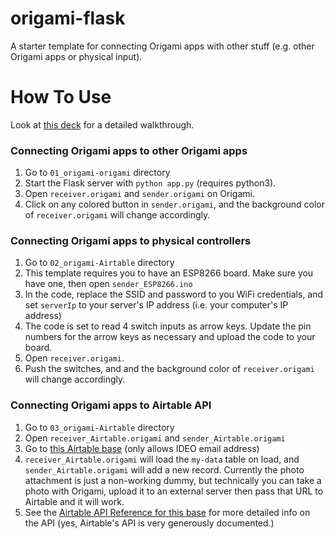 # origami-flask

A starter template for connecting Origami apps with other stuff (e.g. other Origami apps or physical input).

# How To Use

Look at [this deck](https://docs.google.com/presentation/d/1RW_LN8S06jPru6YspLcxXklOUCpzLr3LcyONFlEe5Sg/edit#slide=id.gb13376cec8_1_211) for a detailed walkthrough.

### Connecting Origami apps to other Origami apps

1. Go to `01_origami-origami` directory
2. Start the Flask server with `python app.py` (requires python3).
3. Open `receiver.origami` and `sender.origami` on Origami.
4. Click on any colored button in `sender.origami`, and the background color of `receiver.origami` will change accordingly.

### Connecting Origami apps to physical controllers

1. Go to `02_origami-Airtable` directory
2. This template requires you to have an ESP8266 board. Make sure you have one, then open `sender_ESP8266.ino`
3. In the code, replace the SSID and password to you WiFi credentials, and set `serverIp` to your server's IP address (i.e. your computer's IP address)
4. The code is set to read 4 switch inputs as arrow keys. Update the pin numbers for the arrow keys as necessary and upload the code to your board.
5. Open `receiver.origami`.
6. Push the switches, and and the background color of `receiver.origami` will change accordingly.

### Connecting Origami apps to Airtable API

1. Go to `03_origami-Airtable` directory
2. Open `receiver_Airtable.origami` and `sender_Airtable.origami`
3. Go to [this Airtable base](https://airtable.com/invite/l?inviteId=invmnKvhMrhVAqE4Q&inviteToken=08895cbdb2b5f238c943c41ccbe6a7f1ce379e656913814735a68bd5e84972ea&utm_source=email) (only allows IDEO email address)
4. `receiver_Airtable.origami` will load the `my-data` table on load, and `sender_Airtable.origami` will add a new record. Currently the photo attachment is just a non-working dummy, but technically you can take a photo with Origami, upload it to an external server then pass that URL to Airtable and it will work.
5. See the [Airtable API Reference for this base](https://airtable.com/appF7iNDb2CFyyRpO/api/docs#curl/introduction) for more detailed info on the API (yes, Airtable's API is very generously documented.)

